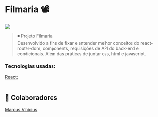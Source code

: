 # Filmaria 📽️ 


<img src="./src/assets/filmariaproject.gif">


>◾ Projeto Filmaria <br>
Desenvolvido a fins de fixar e entender melhor conceitos do react-router-dom, components, requisições de API do back-end e condicionais. Além das práticas de juntar css, html e javascript.
 




### Tecnologias usadas:
<a href="https://pt-br.reactjs.org/docs/getting-started.html" target="blank">React</a>;
<br>
<br>


## 🤝 Colaboradores

<a href="https://www.linkedin.com/in/marcusviniciusbeghelisantos/" target="blank">Marcus Vinícius</a><br>




